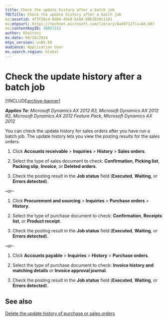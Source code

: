 ```yaml
---
title: Check the update history after a batch job
TOCTitle: Check the update history after a batch job
ms:assetid: 4f3f20cd-0d84-45e9-b18d-88b3839c1181
ms:mtpsurl: https://technet.microsoft.com/library/Aa497127(v=AX.60)
ms:contentKeyID: 36057212
author: Khairunj
ms.date: 04/18/2014
mtps_version: v=AX.60
audience: Application User
ms.search.region: Global
---
```


# Check the update history after a batch job 


[!INCLUDE[archive-banner](includes/archive-banner.md)]


_**Applies To:** Microsoft Dynamics AX 2012 R3, Microsoft Dynamics AX 2012 R2, Microsoft Dynamics AX 2012 Feature Pack, Microsoft Dynamics AX 2012_

You can check the update history for sales orders after you have run a batch job. The update history lets you view the posting results for the sales orders.

1.  Click **Accounts receivable** \> **Inquiries** \> **History** \> **Sales orders**.

2.  Select the type of sales document to check: **Confirmation**, **Picking list**, **Packing slip**, **Invoice**, or **Deleted orders**.

3.  Check the posting result in the **Job status** field (**Executed**, **Waiting**, or **Errors detected**).

–or–

1.  Click **Procurement and sourcing** \> **Inquiries** \> **Purchase orders** \> **History**.

2.  Select the type of purchase document to check: **Confirmation**, **Receipts list**, or **Product receipt**.

3.  Check the posting result in the **Job status** field (**Executed**, **Waiting**, or **Errors detected**).

–or–

1.  Click **Accounts payable** \> **Inquiries** \> **History** \> **Purchase orders**.

2.  Select the type of purchase document to check: **Invoice history and matching details** or **Invoice approval journal**.

3.  Check the posting result in the **Job status** field (**Executed**, **Waiting**, or **Errors detected**).

## See also

[Delete the update history of purchase or sales orders](delete-the-update-history-of-purchase-or-sales-orders.md)

  


